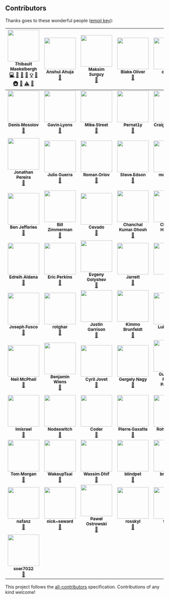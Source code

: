 
## Contributors

Thanks goes to these wonderful people ([emoji key](https://github.com/kentcdodds/all-contributors#emoji-key)):

<!-- ALL-CONTRIBUTORS-LIST:START - Do not remove or modify this section -->
<!-- prettier-ignore -->
| [<img src="https://avatars3.githubusercontent.com/u/6213695?v=4" width="100px;"/><br /><sub><b>Thibault Maekelbergh</b></sub>](http://thibmaek.com)<br />[💻](https://github.com/thibmaek/awesome-raspberry-pi/commits?author=thibmaek "Code") [📖](https://github.com/thibmaek/awesome-raspberry-pi/commits?author=thibmaek "Documentation") [💬](#question-thibmaek "Answering Questions") [🐛](https://github.com/thibmaek/awesome-raspberry-pi/issues?q=author%3Athibmaek "Bug reports") [💡](#example-thibmaek "Examples") [🤔](#ideas-thibmaek "Ideas, Planning, & Feedback") [🚇](#infra-thibmaek "Infrastructure (Hosting, Build-Tools, etc)") [👀](#review-thibmaek "Reviewed Pull Requests") [⚠️](https://github.com/thibmaek/awesome-raspberry-pi/commits?author=thibmaek "Tests") [🔧](#tool-thibmaek "Tools") | [<img src="https://avatars0.githubusercontent.com/u/36476228?v=4" width="100px;"/><br /><sub><b>Anshul Ahuja</b></sub>](https://github.com/anshulahuja98)<br />[📖](https://github.com/thibmaek/awesome-raspberry-pi/commits?author=anshulahuja98 "Documentation") | [<img src="https://avatars2.githubusercontent.com/u/585833?v=4" width="100px;"/><br /><sub><b>Maksim Surguy</b></sub>](http://maxoffsky.com)<br />[📖](https://github.com/thibmaek/awesome-raspberry-pi/commits?author=msurguy "Documentation") | [<img src="https://avatars1.githubusercontent.com/u/11225739?v=4" width="100px;"/><br /><sub><b>Blake Oliver</b></sub>](http://Https://oliver2213.me)<br />[📖](https://github.com/thibmaek/awesome-raspberry-pi/commits?author=Oliver2213 "Documentation") | [<img src="https://avatars0.githubusercontent.com/u/6156251?v=4" width="100px;"/><br /><sub><b>careyer</b></sub>](https://github.com/careyer)<br />[📖](https://github.com/thibmaek/awesome-raspberry-pi/commits?author=careyer "Documentation") | [<img src="https://avatars1.githubusercontent.com/u/21343324?v=4" width="100px;"/><br /><sub><b>nachoparker</b></sub>](https://ownyourbits.com)<br />[📖](https://github.com/thibmaek/awesome-raspberry-pi/commits?author=nachoparker "Documentation") | [<img src="https://avatars2.githubusercontent.com/u/5961060?v=4" width="100px;"/><br /><sub><b>Claude Pageau</b></sub>](https://www.youtube.com/user/pageaucp)<br />[📖](https://github.com/thibmaek/awesome-raspberry-pi/commits?author=pageauc "Documentation") |
| :---: | :---: | :---: | :---: | :---: | :---: | :---: |
| [<img src="https://avatars1.githubusercontent.com/u/3057626?v=4" width="100px;"/><br /><sub><b>Denis Mosolov</b></sub>](https://github.com/denismosolov)<br />[📖](https://github.com/thibmaek/awesome-raspberry-pi/commits?author=denismosolov "Documentation") | [<img src="https://avatars3.githubusercontent.com/u/21970139?v=4" width="100px;"/><br /><sub><b>Gavin Lyons</b></sub>](https://gavinlyonsrepo.github.io/)<br />[📖](https://github.com/thibmaek/awesome-raspberry-pi/commits?author=gavinlyonsrepo "Documentation") | [<img src="https://avatars0.githubusercontent.com/u/354085?v=4" width="100px;"/><br /><sub><b>Mike Street</b></sub>](http://www.mikestreety.co.uk)<br />[📖](https://github.com/thibmaek/awesome-raspberry-pi/commits?author=mikestreety "Documentation") | [<img src="https://avatars1.githubusercontent.com/u/29379145?v=4" width="100px;"/><br /><sub><b>Pernat1y</b></sub>](https://github.com/Pernat1y)<br />[📖](https://github.com/thibmaek/awesome-raspberry-pi/commits?author=Pernat1y "Documentation") | [<img src="https://avatars3.githubusercontent.com/u/356698?v=4" width="100px;"/><br /><sub><b>Craig Johnston</b></sub>](https://imti.co/)<br />[📖](https://github.com/thibmaek/awesome-raspberry-pi/commits?author=cjimti "Documentation") | [<img src="https://avatars3.githubusercontent.com/u/1198365?v=4" width="100px;"/><br /><sub><b>Evan Cohen</b></sub>](http://evanbtcohen.com)<br />[📖](https://github.com/thibmaek/awesome-raspberry-pi/commits?author=evancohen "Documentation") | [<img src="https://avatars2.githubusercontent.com/u/12602985?v=4" width="100px;"/><br /><sub><b>Joel Tyler</b></sub>](https://github.com/jtyle6)<br />[📖](https://github.com/thibmaek/awesome-raspberry-pi/commits?author=jtyle6 "Documentation") |
| [<img src="https://avatars2.githubusercontent.com/u/10046350?v=4" width="100px;"/><br /><sub><b>Jonathan Pereira</b></sub>](http://www.instructables.com/member/Jonathanrjpereira/)<br />[📖](https://github.com/thibmaek/awesome-raspberry-pi/commits?author=jonathanrjpereira "Documentation") | [<img src="https://avatars0.githubusercontent.com/u/172303?v=4" width="100px;"/><br /><sub><b>Julio Guerra</b></sub>](https://fr.linkedin.com/in/guerrajulio)<br />[📖](https://github.com/thibmaek/awesome-raspberry-pi/commits?author=Julio-Guerra "Documentation") | [<img src="https://avatars3.githubusercontent.com/u/1236021?v=4" width="100px;"/><br /><sub><b>Roman Orlov</b></sub>](https://4te.me/)<br />[📖](https://github.com/thibmaek/awesome-raspberry-pi/commits?author=fote "Documentation") | [<img src="https://avatars2.githubusercontent.com/u/1201960?v=4" width="100px;"/><br /><sub><b>Steve Edson</b></sub>](https://SteveEdson.co.uk)<br />[📖](https://github.com/thibmaek/awesome-raspberry-pi/commits?author=SteveEdson "Documentation") | [<img src="https://avatars1.githubusercontent.com/u/16817802?v=4" width="100px;"/><br /><sub><b>moritzvieli</b></sub>](https://github.com/moritzvieli)<br />[📖](https://github.com/thibmaek/awesome-raspberry-pi/commits?author=moritzvieli "Documentation") | [<img src="https://avatars2.githubusercontent.com/u/3232165?v=4" width="100px;"/><br /><sub><b>sp4rkie</b></sub>](https://github.com/sp4rkie)<br />[📖](https://github.com/thibmaek/awesome-raspberry-pi/commits?author=sp4rkie "Documentation") | [<img src="https://avatars1.githubusercontent.com/u/1374718?v=4" width="100px;"/><br /><sub><b>Alexandre Espinosa Menor</b></sub>](https://keybase.io/alexandregz)<br />[📖](https://github.com/thibmaek/awesome-raspberry-pi/commits?author=alexandregz "Documentation") |
| [<img src="https://avatars2.githubusercontent.com/u/15050019?v=4" width="100px;"/><br /><sub><b>Ben Jefferies</b></sub>](http://echosoft.uk/)<br />[📖](https://github.com/thibmaek/awesome-raspberry-pi/commits?author=benjefferies "Documentation") | [<img src="https://avatars3.githubusercontent.com/u/229399?v=4" width="100px;"/><br /><sub><b>Bill Zimmerman</b></sub>](https://github.com/billz)<br />[📖](https://github.com/thibmaek/awesome-raspberry-pi/commits?author=billz "Documentation") | [<img src="https://avatars0.githubusercontent.com/u/9992984?v=4" width="100px;"/><br /><sub><b>Cevado</b></sub>](https://twitter.com/fcevado)<br />[📖](https://github.com/thibmaek/awesome-raspberry-pi/commits?author=fcevado "Documentation") | [<img src="https://avatars1.githubusercontent.com/u/284846?v=4" width="100px;"/><br /><sub><b>Chanchal Kumar Ghosh</b></sub>](http://chanchal1987.wordpress.com)<br />[📖](https://github.com/thibmaek/awesome-raspberry-pi/commits?author=chanchal1987 "Documentation") | [<img src="https://avatars0.githubusercontent.com/u/2073090?v=4" width="100px;"/><br /><sub><b>Christian Haschek</b></sub>](https://blog.haschek.at)<br />[📖](https://github.com/thibmaek/awesome-raspberry-pi/commits?author=chrisiaut "Documentation") | [<img src="https://avatars3.githubusercontent.com/u/144172?v=4" width="100px;"/><br /><sub><b>sli</b></sub>](https://github.com/sli)<br />[📖](https://github.com/thibmaek/awesome-raspberry-pi/commits?author=sli "Documentation") | [<img src="https://avatars1.githubusercontent.com/u/6532178?v=4" width="100px;"/><br /><sub><b>Drew Bonasera</b></sub>](https://twitter.com/DrewBonasera)<br />[📖](https://github.com/thibmaek/awesome-raspberry-pi/commits?author=Drewsif "Documentation") |
| [<img src="https://avatars1.githubusercontent.com/u/11253613?v=4" width="100px;"/><br /><sub><b>Edreih Aldana</b></sub>](https://ealdana.com)<br />[📖](https://github.com/thibmaek/awesome-raspberry-pi/commits?author=Edreih "Documentation") | [<img src="https://avatars0.githubusercontent.com/u/12058826?v=4" width="100px;"/><br /><sub><b>Eric Perkins</b></sub>](https://github.com/ericperkins)<br />[📖](https://github.com/thibmaek/awesome-raspberry-pi/commits?author=ericperkins "Documentation") | [<img src="https://avatars2.githubusercontent.com/u/5358223?v=4" width="100px;"/><br /><sub><b>Evgeny Golyshev</b></sub>](https://github.com/eugulixes)<br />[📖](https://github.com/thibmaek/awesome-raspberry-pi/commits?author=eugulixes "Documentation") | [<img src="https://avatars3.githubusercontent.com/u/6027644?v=4" width="100px;"/><br /><sub><b>Jarrett</b></sub>](https://github.com/JarrettR)<br />[📖](https://github.com/thibmaek/awesome-raspberry-pi/commits?author=JarrettR "Documentation") | [<img src="https://avatars1.githubusercontent.com/u/4109722?v=4" width="100px;"/><br /><sub><b>Ji Qu</b></sub>](https://winkidney.com/)<br />[📖](https://github.com/thibmaek/awesome-raspberry-pi/commits?author=winkidney "Documentation") | [<img src="https://avatars0.githubusercontent.com/u/1510449?v=4" width="100px;"/><br /><sub><b>Jonathan Lai</b></sub>](http://www.jlai.org)<br />[📖](https://github.com/thibmaek/awesome-raspberry-pi/commits?author=agsdot "Documentation") | [<img src="https://avatars1.githubusercontent.com/u/534276?v=4" width="100px;"/><br /><sub><b>Jordan Finnigan</b></sub>](https://hxl.io)<br />[📖](https://github.com/thibmaek/awesome-raspberry-pi/commits?author=JadoJodo "Documentation") |
| [<img src="https://avatars3.githubusercontent.com/u/6676674?v=4" width="100px;"/><br /><sub><b>Joseph Fusco</b></sub>](https://josephfus.co)<br />[📖](https://github.com/thibmaek/awesome-raspberry-pi/commits?author=josephfusco "Documentation") | [<img src="https://avatars3.githubusercontent.com/u/8256281?v=4" width="100px;"/><br /><sub><b>rotghar</b></sub>](https://github.com/Rotghar)<br />[📖](https://github.com/thibmaek/awesome-raspberry-pi/commits?author=Rotghar "Documentation") | [<img src="https://avatars1.githubusercontent.com/u/371796?v=4" width="100px;"/><br /><sub><b>Justin Garrison</b></sub>](http://justingarrison.com)<br />[📖](https://github.com/thibmaek/awesome-raspberry-pi/commits?author=rothgar "Documentation") | [<img src="https://avatars1.githubusercontent.com/u/1232405?v=4" width="100px;"/><br /><sub><b>Kimmo Brunfeldt</b></sub>](https://twitter.com/kimmobrunfeldt)<br />[📖](https://github.com/thibmaek/awesome-raspberry-pi/commits?author=kimmobrunfeldt "Documentation") | [<img src="https://avatars1.githubusercontent.com/u/5230176?v=4" width="100px;"/><br /><sub><b>Luis Carlos</b></sub>](http://chuik.tumblr.com)<br />[📖](https://github.com/thibmaek/awesome-raspberry-pi/commits?author=jinchuika "Documentation") | [<img src="https://avatars2.githubusercontent.com/u/3812867?v=4" width="100px;"/><br /><sub><b>Marc</b></sub>](https://github.com/suaefar)<br />[📖](https://github.com/thibmaek/awesome-raspberry-pi/commits?author=suaefar "Documentation") | [<img src="https://avatars1.githubusercontent.com/u/210954?v=4" width="100px;"/><br /><sub><b>Michael Teeuw</b></sub>](https://github.com/MichMich)<br />[📖](https://github.com/thibmaek/awesome-raspberry-pi/commits?author=MichMich "Documentation") |
| [<img src="https://avatars2.githubusercontent.com/u/1226842?v=4" width="100px;"/><br /><sub><b>Neil McPhail</b></sub>](https://github.com/mcphail)<br />[📖](https://github.com/thibmaek/awesome-raspberry-pi/commits?author=mcphail "Documentation") | [<img src="https://avatars2.githubusercontent.com/u/4670206?v=4" width="100px;"/><br /><sub><b>Benjamin Wiens</b></sub>](https://github.com/bwiens)<br />[📖](https://github.com/thibmaek/awesome-raspberry-pi/commits?author=bwiens "Documentation") | [<img src="https://avatars1.githubusercontent.com/u/9532235?v=4" width="100px;"/><br /><sub><b>Cyril Jovet</b></sub>](https://www.linkedin.com/in/cyril-jovet/)<br />[📖](https://github.com/thibmaek/awesome-raspberry-pi/commits?author=sun-exploit "Documentation") | [<img src="https://avatars1.githubusercontent.com/u/6106093?v=4" width="100px;"/><br /><sub><b>Gergely Nagy</b></sub>](https://github.com/nagygergo)<br />[📖](https://github.com/thibmaek/awesome-raspberry-pi/commits?author=nagygergo "Documentation") | [<img src="https://avatars0.githubusercontent.com/u/2766675?v=4" width="100px;"/><br /><sub><b>Guilherme Freitas Pacheco</b></sub>](http://devsource.com.br/)<br />[📖](https://github.com/thibmaek/awesome-raspberry-pi/commits?author=guilherfp "Documentation") | [<img src="https://avatars3.githubusercontent.com/u/22727337?v=4" width="100px;"/><br /><sub><b>Helno</b></sub>](https://github.com/Helno)<br />[📖](https://github.com/thibmaek/awesome-raspberry-pi/commits?author=Helno "Documentation") | [<img src="https://avatars1.githubusercontent.com/u/582346?v=4" width="100px;"/><br /><sub><b>Ilkka Seppälä</b></sub>](https://twitter.com/iluwatar)<br />[📖](https://github.com/thibmaek/awesome-raspberry-pi/commits?author=iluwatar "Documentation") |
| [<img src="https://avatars0.githubusercontent.com/u/13213760?v=4" width="100px;"/><br /><sub><b>Imisrael</b></sub>](https://github.com/Imisrael)<br />[📖](https://github.com/thibmaek/awesome-raspberry-pi/commits?author=Imisrael "Documentation") | [<img src="https://avatars0.githubusercontent.com/u/7732436?v=4" width="100px;"/><br /><sub><b>Nodeswitch</b></sub>](https://github.com/Nodeswitch)<br />[📖](https://github.com/thibmaek/awesome-raspberry-pi/commits?author=Nodeswitch "Documentation") | [<img src="https://avatars2.githubusercontent.com/u/9089568?v=4" width="100px;"/><br /><sub><b>Coder</b></sub>](https://drteam.rocks/)<br />[📖](https://github.com/thibmaek/awesome-raspberry-pi/commits?author=EvilFreelancer "Documentation") | [<img src="https://avatars0.githubusercontent.com/u/30696904?v=4" width="100px;"/><br /><sub><b>Pierre Gaxatte</b></sub>](https://github.com/pgaxatte)<br />[📖](https://github.com/thibmaek/awesome-raspberry-pi/commits?author=pgaxatte "Documentation") | [<img src="https://avatars3.githubusercontent.com/u/21152070?v=4" width="100px;"/><br /><sub><b>Rohit Sehgal</b></sub>](http://cse.iitk.ac.in/~rsehgal/)<br />[📖](https://github.com/thibmaek/awesome-raspberry-pi/commits?author=r0hi7 "Documentation") | [<img src="https://avatars1.githubusercontent.com/u/411832?v=4" width="100px;"/><br /><sub><b>Samy Kamkar</b></sub>](https://samy.pl)<br />[📖](https://github.com/thibmaek/awesome-raspberry-pi/commits?author=samyk "Documentation") | [<img src="https://avatars1.githubusercontent.com/u/5648999?v=4" width="100px;"/><br /><sub><b>Steve Lacy</b></sub>](http://slacy.me)<br />[📖](https://github.com/thibmaek/awesome-raspberry-pi/commits?author=stevelacy "Documentation") |
| [<img src="https://avatars1.githubusercontent.com/u/413172?v=4" width="100px;"/><br /><sub><b>Tom Morgan</b></sub>](https://github.com/tom472)<br />[📖](https://github.com/thibmaek/awesome-raspberry-pi/commits?author=tom472 "Documentation") | [<img src="https://avatars3.githubusercontent.com/u/9034508?v=4" width="100px;"/><br /><sub><b>WakeupTsai</b></sub>](https://github.com/WakeupTsai)<br />[📖](https://github.com/thibmaek/awesome-raspberry-pi/commits?author=WakeupTsai "Documentation") | [<img src="https://avatars3.githubusercontent.com/u/5231539?v=4" width="100px;"/><br /><sub><b>Wassim Dhif</b></sub>](https://github.com/wdhif)<br />[📖](https://github.com/thibmaek/awesome-raspberry-pi/commits?author=wdhif "Documentation") | [<img src="https://avatars3.githubusercontent.com/u/8589960?v=4" width="100px;"/><br /><sub><b>blindpet</b></sub>](https://github.com/blindpet)<br />[📖](https://github.com/thibmaek/awesome-raspberry-pi/commits?author=blindpet "Documentation") | [<img src="https://avatars0.githubusercontent.com/u/18189906?v=4" width="100px;"/><br /><sub><b>brischniz</b></sub>](https://github.com/brischniz)<br />[📖](https://github.com/thibmaek/awesome-raspberry-pi/commits?author=brischniz "Documentation") | [<img src="https://avatars2.githubusercontent.com/u/2628211?v=4" width="100px;"/><br /><sub><b>ceclinux</b></sub>](http://www.ceclinux.org)<br />[📖](https://github.com/thibmaek/awesome-raspberry-pi/commits?author=ceclinux "Documentation") | [<img src="https://avatars1.githubusercontent.com/u/6679425?v=4" width="100px;"/><br /><sub><b>lastlink</b></sub>](https://github.com/lastlink)<br />[📖](https://github.com/thibmaek/awesome-raspberry-pi/commits?author=lastlink "Documentation") |
| [<img src="https://avatars1.githubusercontent.com/u/36957143?v=4" width="100px;"/><br /><sub><b>nafanz</b></sub>](https://github.com/nafanz)<br />[📖](https://github.com/thibmaek/awesome-raspberry-pi/commits?author=nafanz "Documentation") | [<img src="https://avatars0.githubusercontent.com/u/21953394?v=4" width="100px;"/><br /><sub><b>nick-seward</b></sub>](https://github.com/nick-seward)<br />[📖](https://github.com/thibmaek/awesome-raspberry-pi/commits?author=nick-seward "Documentation") | [<img src="https://avatars1.githubusercontent.com/u/26488603?v=4" width="100px;"/><br /><sub><b>Paweł Ostrowski</b></sub>](https://github.com/pawelostr)<br />[📖](https://github.com/thibmaek/awesome-raspberry-pi/commits?author=pawelostr "Documentation") | [<img src="https://avatars3.githubusercontent.com/u/9472151?v=4" width="100px;"/><br /><sub><b>rosskyl</b></sub>](https://github.com/rosskyl)<br />[📖](https://github.com/thibmaek/awesome-raspberry-pi/commits?author=rosskyl "Documentation") | [<img src="https://avatars0.githubusercontent.com/u/6353615?v=4" width="100px;"/><br /><sub><b>tociek</b></sub>](https://github.com/tociek)<br />[📖](https://github.com/thibmaek/awesome-raspberry-pi/commits?author=tociek "Documentation") | [<img src="https://avatars0.githubusercontent.com/u/421392?v=4" width="100px;"/><br /><sub><b>Nicolas Martignoni</b></sub>](https://github.com/martignoni)<br />[📖](https://github.com/thibmaek/awesome-raspberry-pi/commits?author=martignoni "Documentation") | [<img src="https://avatars0.githubusercontent.com/u/3533916?s=460&v=4" width="100px;"/><br /><sub><b>Erik Liddell</b></sub>](https://github.com/eliddell1)<br />[📖](https://github.com/thibmaek/awesome-raspberry-pi/commits?author=eliddell1 "Documentation") | [<img src="https://avatars3.githubusercontent.com/u/11496688?v=4" width="100px;"/><br /><sub><b>Rajesh Khadka</b></sub>](https://github.com/rajeshkumarkhadka)<br />[💻](https://github.com/thibmaek/awesome-raspberry-pi/commits?author=rajeshkumarkhadka "Code") [📖](https://github.com/thibmaek/awesome-raspberry-pi/commits?author=rajeshkumarkhadka "Documentation") |
| [<img src="https://avatars0.githubusercontent.com/u/17567175?s=400&v=4" width="100px;"/><br /><sub><b>soer7022</b></sub>](https://github.com/soer7022)<br />[📖](https://github.com/thibmaek/awesome-raspberry-pi/commits?author=soer7022"Documentation") |
<!-- ALL-CONTRIBUTORS-LIST:END -->

This project follows the [all-contributors](https://github.com/kentcdodds/all-contributors) specification. Contributions of any kind welcome!
